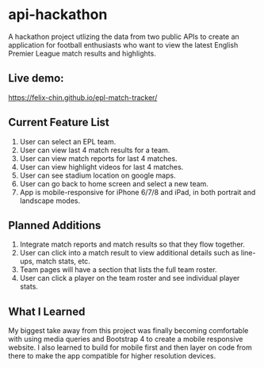 # api-hackathon

A hackathon project utlizing the data from two public APIs to create an application for football enthusiasts who want to view the latest English Premier League match results and highlights.

## Live demo:

https://felix-chin.github.io/epl-match-tracker/

## Current Feature List

1. User can select an EPL team.
2. User can view last 4 match results for a team.
3. User can view match reports for last 4 matches.
4. User can view highlight videos for last 4 matches.
5. User can see stadium location on google maps.
6. User can go back to home screen and select a new team.
7. App is mobile-responsive for iPhone 6/7/8 and iPad, in both portrait and landscape modes.

## Planned Additions

1. Integrate match reports and match results so that they flow together.
2. User can click into a match result to view additional details such as line-ups, match stats, etc.
3. Team pages will have a section that lists the full team roster.
4. User can click a player on the team roster and see individual player stats.

## What I Learned

My biggest take away from this project was finally becoming comfortable with using media queries and Bootstrap 4 to create a mobile responsive website. I also learned to build for mobile first and then layer on code from there to make the app compatible for higher resolution devices.
